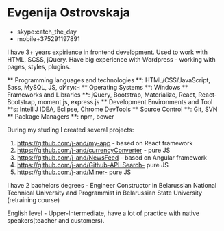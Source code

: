 # Evgenija Ostrovskaja
* skype:catch_the_day
* mobile+375291197891

I have 3+ years expirience in frontend development. Used to work with HTML, SCSS, jQuery.
Have big experience with Wordpress - working with pages, styles, plugins.


** Programming languages and technologies **:   HTML/CSS/JavaScript, Sass, MySQL, JS, оЙгукн
** Operating Systems **: Windows
** Frameworks and Libraries **:  jQuery, Bootstrap, Materialize,  React, React-Bootstrap, moment.js, express.js
** Development Environments and Tool **s: IntelliJ IDEA, Eclipse, Chrome DevTools
** Source Control **: Git, SVN
** Package Managers **: npm, bower

During my studing I created several projects:
1. https://github.com/j-and/my-app - based on React framework
2. https://github.com/j-and/currencyConverter - pure JS
3. https://github.com/j-and/NewsFeed - based on Angular framework
4. https://github.com/j-and/Github-API-Search- pure JS
5. https://github.com/j-and/Miner- pure JS

I have 2 bachelors degrees - Engineer Constructor in Belarussian National Technical University and
Programmist in Belarussian State University (retraining course)

English level - Upper-Intermediate, have a lot of practice with native speakers(teacher and customers).